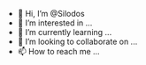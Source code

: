 - 👋 Hi, I’m @Silodos
- 👀 I’m interested in ...
- 🌱 I’m currently learning ...
- 💞️ I’m looking to collaborate on ...
- 📫 How to reach me ...

<!---
Silodos/Silodos is a ✨ special ✨ repository because its `README.md` (this file) appears on your GitHub profile.
You can click the Preview link to take a look at your changes.
--->
